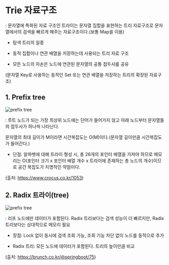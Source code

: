 # Trie 자료구조

: 문자열에 특화된 자료 구조인 트라이는 문자열 집합을 표현하는 트리 자료구조로 문자열에서의 검색을 빠르게 해주는 자료구조이다.(보통 Map을 이용)

* 탐색 트리의 일종

* 동적 집합이나 연관 배열을 저장하는데 사용되는 트리 자료 구조

* 모든 노드의 자손은 노드에 연관된 문자열의 공통 접두사를 공유

(문자열 Key로 사용하는 동적인 Set 또는 연관 배열을 저장하는 트리의 확장된 자료구조)

## 1. Prefix tree

  ![prefix tree](https://user-images.githubusercontent.com/59636424/124061061-2e693480-da69-11eb-956b-84e59c574783.png)
  
  : 루트 노드가 되는 가장 최상위 노드에는 단어가 들어가지 않고 아래 노드부터 문자열들의 접두사가 하나씩 나타난다.
  
  문자열의 최대 길이가 M이라면 시간복잡도는 O(M)이다.(문자열 길이만큼 시간복잡도가 들어간다.)
  
  
  * 단점: 알파벳에 대해 트라이 형성 시, 총 26개의 포인터 배열을 가져야 하므로 메모리는 O(포인터 크기 x 포인터 배열 개수 x 트라이에 존재하는 총 노드의 개수)이므로 공간 복잡도가 치명적인 약점이다.
  

(출처: https://www.crocus.co.kr/1053)

## 2. Radix 트라이(tree)

   ![prefix tree](https://user-images.githubusercontent.com/59636424/124063711-75a5f400-da6e-11eb-97e2-ac6eaa84f6b3.png)
   
   : 리프 노드에만 데이터가 포함된다. Radix 트리보다는 검색 성능이 더 빠르지만, Radix 트리보다는 상대적으로 메모리 필요
   
   * 장점: Lock 없이 동시에 검색 조회 가능, 조회 기능 차단 없이 노드를 동적으로 추가
   
   * Radix 트리: 모든 노드에 데이터가 포함된다. 트리의 높이만큼 비교
   
(출처: https://brunch.co.kr/@springboot/75)

